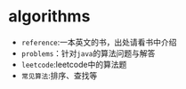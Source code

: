 # algorithms

- `reference`:一本英文的书，出处请看书中介绍
- `problems`：针对`java`的算法问题与解答
- `leetcode`:leetcode中的算法题
- `常见算法`:排序、查找等